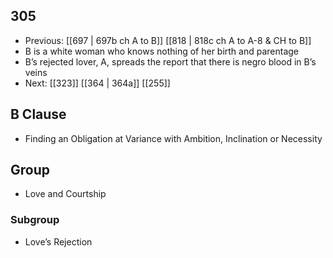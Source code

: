 ## 305
- Previous: [[697 | 697b ch A to B]] [[818 | 818c ch A to A-8 &amp; CH to B]] 
- B is a white woman who knows nothing of her birth and parentage
- B’s rejected lover, A, spreads the report that there is negro blood in B’s veins
- Next: [[323]] [[364 | 364a]] [[255]] 

## B Clause
- Finding an Obligation at Variance with Ambition, Inclination or Necessity

## Group
- Love and Courtship

### Subgroup
- Love’s Rejection

